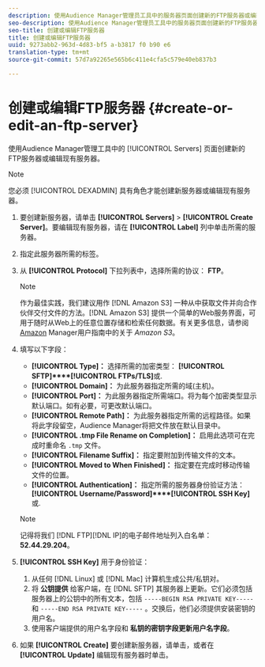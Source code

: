 ```yaml
---
description: 使用Audience Manager管理员工具中的服务器页面创建新的FTP服务器或编辑现有服务器。
seo-description: 使用Audience Manager管理员工具中的服务器页面创建新的FTP服务器或编辑现有服务器。
seo-title: 创建或编辑FTP服务器
title: 创建或编辑FTP服务器
uuid: 9273abb2-963d-4d83-bf5 a-b3817 f0 b90 e6
translation-type: tm+mt
source-git-commit: 57d7a92265e565b6c411e4cfa5c579e40eb837b3

---
```



# 创建或编辑FTP服务器 {#create-or-edit-an-ftp-server}

使用Audience Manager管理工具中的 [!UICONTROL Servers] 页面创建新的FTP服务器或编辑现有服务器。

>[!NOTE]
>
>您必须 [!UICONTROL DEXADMIN] 具有角色才能创建新服务器或编辑现有服务器。

1. 要创建新服务器，请单击 **[!UICONTROL Servers]** &gt; **[!UICONTROL Create Server]**。要编辑现有服务器，请在 **[!UICONTROL Label]** 列中单击所需的服务器。
1. 指定此服务器所需的标签。
1. 从 **[!UICONTROL Protocol]** 下拉列表中，选择所需的协议： **FTP**。

   >[!NOTE]
   >
   >作为最佳实践，我们建议用作 [!DNL Amazon S3] 一种从中获取文件并向合作伙伴交付文件的方法。[!DNL Amazon S3] 提供一个简单的Web服务界面，可用于随时从Web上的任意位置存储和检索任何数据。有关更多信息，请参阅 [Amazon](https://docs.adobe.com/content/help/en/audience-manager/user-guide/reference/amazon-s3.html) Manager用户指南中的关于 *Amazon S3*。

1. 填写以下字段：

   * **[!UICONTROL Type]：** 选择所需的加密类型： **[!UICONTROL SFTP]****[!UICONTROL FTPs/TLS]**&#x200B;或.
   * **[!UICONTROL Domain]：** 为此服务器指定所需的域(主机)。
   * **[!UICONTROL Port]：** 为此服务器指定所需端口。将为每个加密类型显示默认端口。如有必要，可更改默认端口。
   * **[!UICONTROL Remote Path]：** 为此服务器指定所需的远程路径。如果将此字段留空，Audience Manager将把文件放在默认目录中。
   * **[!UICONTROL .tmp File Rename on Completion]：** 启用此选项可在完成时重命名 `.tmp` 文件。
   * **[!UICONTROL Filename Suffix]：** 指定要附加到传输文件的文本。
   * **[!UICONTROL Moved to When Finished]：** 指定要在完成时移动传输文件的位置。
   * **[!UICONTROL Authentication]：** 指定所需的服务器身份验证方法： **[!UICONTROL Username/Password]****[!UICONTROL SSH Key]**&#x200B;或.
   >[!NOTE]
   >
   >记得将我们 [!DNL FTP][!DNL IP]的电子邮件地址列入白名单： **52.44.29.204**。

1. **[!UICONTROL SSH Key]** 用于身份验证：
   1. 从任何 [!DNL Linux] 或 [!DNL Mac] 计算机生成公共/私钥对。
   1. 将 **公钥提供** 给客户端，在 [!DNL SFTP] 其服务器上更新。它们必须包括服务器上的公钥中的所有文本，包括 `-----BEGIN RSA PRIVATE KEY-----` 和 `-----END RSA PRIVATE KEY-----` 。交换后，他们必须提供安装密钥的用户名。
   1. 使用客户端提供的用户名字段和 **私钥的密钥字段更新用户名字段**。
1. 如果 **[!UICONTROL Create]** 要创建新服务器，请单击，或者在 **[!UICONTROL Update]** 编辑现有服务器时单击。
